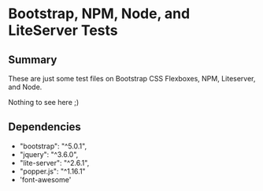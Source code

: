 # Bootstrap, NPM, Node, and LiteServer Tests

## Summary

These are just some test files on Bootstrap CSS Flexboxes, NPM, Liteserver, and Node.

Nothing to see here ;)

## Dependencies

- "bootstrap": "^5.0.1",
- "jquery": "^3.6.0",
- "lite-server": "^2.6.1",
- "popper.js": "^1.16.1"
- 'font-awesome'
